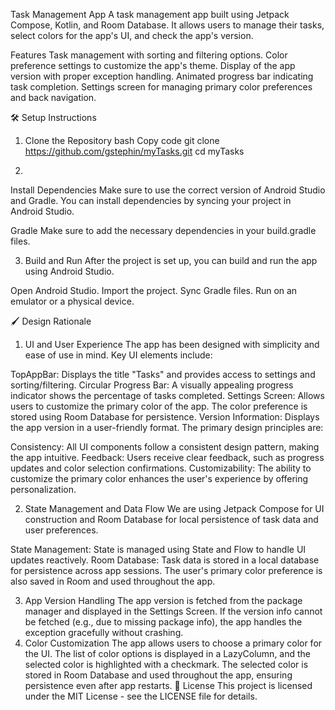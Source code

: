 Task Management App
A task management app built using Jetpack Compose, Kotlin, and Room Database. It allows users to
manage their tasks, select colors for the app's UI, and check the app's version.

Features
Task management with sorting and filtering options.
Color preference settings to customize the app's theme.
Display of the app version with proper exception handling.
Animated progress bar indicating task completion.
Settings screen for managing primary color preferences and back navigation.

🛠 Setup Instructions

1. Clone the Repository
   bash
   Copy code
   git clone https://github.com/gstephin/myTasks.git
   cd myTasks

   
3.


Install Dependencies
Make sure to use the correct version of Android Studio and Gradle. You can install dependencies by
syncing your project in Android Studio.

Gradle
Make sure to add the necessary dependencies in your build.gradle files.

3. Build and Run
   After the project is set up, you can build and run the app using Android Studio.

Open Android Studio.
Import the project.
Sync Gradle files.
Run on an emulator or a physical device.

🖌 Design Rationale

1. UI and User Experience
   The app has been designed with simplicity and ease of use in mind. Key UI elements include:

TopAppBar: Displays the title "Tasks" and provides access to settings and sorting/filtering.
Circular Progress Bar: A visually appealing progress indicator shows the percentage of tasks
completed.
Settings Screen: Allows users to customize the primary color of the app. The color preference is
stored using Room Database for persistence.
Version Information: Displays the app version in a user-friendly format.
The primary design principles are:

Consistency: All UI components follow a consistent design pattern, making the app intuitive.
Feedback: Users receive clear feedback, such as progress updates and color selection confirmations.
Customizability: The ability to customize the primary color enhances the user's experience by
offering personalization.

2. State Management and Data Flow
   We are using Jetpack Compose for UI construction and Room Database for local persistence of task
   data and user preferences.

State Management: State is managed using State and Flow to handle UI updates reactively.
Room Database: Task data is stored in a local database for persistence across app sessions. The
user's primary color preference is also saved in Room and used throughout the app.

3. App Version Handling
   The app version is fetched from the package manager and displayed in the Settings Screen.
   If the version info cannot be fetched (e.g., due to missing package info), the app handles the
   exception gracefully without crashing.
4. Color Customization
   The app allows users to choose a primary color for the UI. The list of color options is displayed
   in a LazyColumn, and the selected color is highlighted with a checkmark.
   The selected color is stored in Room Database and used throughout the app, ensuring persistence
   even after app restarts.
   📝 License
   This project is licensed under the MIT License - see the LICENSE file for details.




